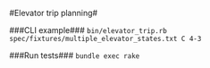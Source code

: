#Elevator trip planning#

###CLI example###
    `bin/elevator_trip.rb spec/fixtures/multiple_elevator_states.txt C 4-3`

###Run tests###
    `bundle exec rake`
